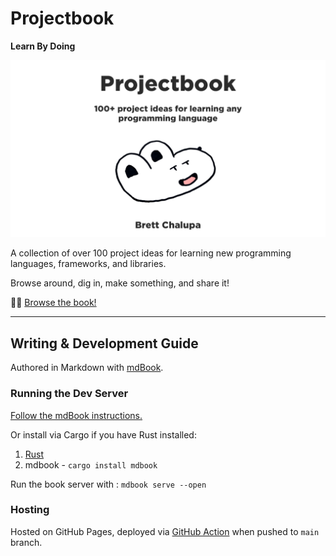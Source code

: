 # Projectbook

**Learn By Doing**

[![Cover, which reads "Projectbook: 50+ project ideas for learning any new programming language. Brett Chalupa"](src/cover-landscape.webp)](https://projectbook.code.brettchalupa.com)

A collection of over 100 project ideas for learning new programming languages, frameworks, and libraries.

Browse around, dig in, make something, and share it!

👀📖 [Browse the book!](https://projectbook.code.brettchalupa.com)

---

## Writing & Development Guide

Authored in Markdown with [mdBook](https://rust-lang.github.io/mdBook/).

### Running the Dev Server

[Follow the mdBook instructions.](https://rust-lang.github.io/mdBook/guide/installation.html)

Or install via Cargo if you have Rust installed:

1. [Rust](https://www.rust-lang.org/tools/install)
2. mdbook - `cargo install mdbook`

Run the book server with : `mdbook serve --open`

### Hosting

Hosted on GitHub Pages, deployed via [GitHub Action](https://github.com/peaceiris/actions-mdbook) when pushed to `main` branch.
